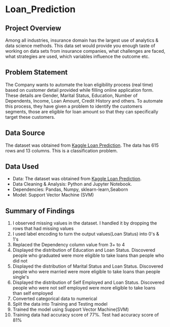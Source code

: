 # Loan_Prediction

## Project Overview

Among all industries, insurance domain has the largest use of analytics & data science methods. This data set would provide you enough taste of working on data sets from insurance companies, what challenges are faced, what strategies are used, which variables influence the outcome etc.

## Problem Statement

The Company wants to automate the loan eligibility process (real time) based on customer detail provided while filling online application form. These details are Gender, Marital Status, Education, Number of Dependents, Income, Loan Amount, Credit History and others. To automate this process, they have given a problem to identify the customers segments, those are eligible for loan amount so that they can specifically target these customers. 

## Data Source

The dataset was obtained from [Kaggle Loan Prediction](https://www.kaggle.com/datasets/ninzaami/loan-predication/data). The data has 615 rows and 13 columns. This is a classification problem. 

## Data Used

- Data: The dataset was obtained from [Kaggle Loan Prediction](https://www.kaggle.com/datasets/ninzaami/loan-predication/data).
- Data Cleaning & Analysis: Python and Jupyter Notebook.
- Dependencies: Pandas, Numpy, sklearn-learn,Seaborn
- Model: Support Vector Machine (SVM)

## Summary of Findings

1. I observed missing values in the dataset. I handled it by dropping the rows that had missing values
2. I used label encoding to turn the output values(Loan Status) into 0's & 1's
3. Replaced the Dependency column value from 3+ to 4
4. Displayed the distribution of Education and Loan Status. Discovered people who graduated were more eligible to take loans than people who did not
5. Displayed the distribution of Marital Status and Loan Status. Discovered people who were married were more eligible to take loans than people single's
6. Displayed the distribution of Self Employed and Loan Status. Discovered people who were not self employed were more eligible to take loans than self employed
7. Converted categorical data to numerical
8. Split the data into Training and Testing model
9. Trained the model using Support Vector Machine(SVM)
10. Training data had accuracy score of 77%. Test had accuracy score of 81%


